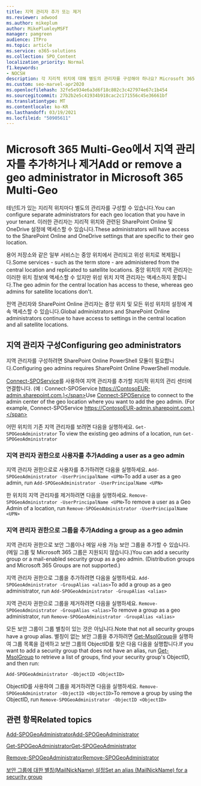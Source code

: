 ```yaml
---
title: 지역 관리자 추가 또는 제거
ms.reviewer: adwood
ms.author: mikeplum
author: MikePlumleyMSFT
manager: pamgreen
audience: ITPro
ms.topic: article
ms.service: o365-solutions
ms.collection: SPO_Content
localization_priority: Normal
f1.keywords:
- NOCSH
description: 각 지리적 위치에 대해 별도의 관리자를 구성해야 하나요? Microsoft 365 Multi-Geo에서 지역 관리자를 추가하거나 제거하는 방법에 대해 알아봅니다.
ms.custom: seo-marvel-apr2020
ms.openlocfilehash: 32fe5e934e6a3d6f18c802c3c427974e67c1b454
ms.sourcegitcommit: 27b2b2e5c41934b918cac2c171556c45e36661bf
ms.translationtype: MT
ms.contentlocale: ko-KR
ms.lasthandoff: 03/19/2021
ms.locfileid: "50905611"
---
```

# <a name="add-or-remove-a-geo-administrator-in-microsoft-365-multi-geo"></a><span data-ttu-id="40e9d-104">Microsoft 365 Multi-Geo에서 지역 관리자를 추가하거나 제거</span><span class="sxs-lookup"><span data-stu-id="40e9d-104">Add or remove a geo administrator in Microsoft 365 Multi-Geo</span></span>

<span data-ttu-id="40e9d-105">테넌트가 있는 지리적 위치마다 별도의 관리자를 구성할 수 있습니다.</span><span class="sxs-lookup"><span data-stu-id="40e9d-105">You can configure separate administrators for each geo location that you have in your tenant.</span></span> <span data-ttu-id="40e9d-106">이러한 관리자는 지리적 위치와 관련된 SharePoint Online 및 OneDrive 설정에 액세스할 수 있습니다.</span><span class="sxs-lookup"><span data-stu-id="40e9d-106">These administrators will have access to the SharePoint Online and OneDrive settings that are specific to their geo location.</span></span>

<span data-ttu-id="40e9d-107">용어 저장소와 같은 일부 서비스는 중앙 위치에서 관리되고 위성 위치로 복제됩니다.</span><span class="sxs-lookup"><span data-stu-id="40e9d-107">Some services - such as the term store - are administered from the central location and replicated to satellite locations.</span></span> <span data-ttu-id="40e9d-108">중앙 위치의 지역 관리자는 이러한 위치 정보에 액세스할 수 있지만 위성 위치 지역 관리자는 액세스하지 못합니다.</span><span class="sxs-lookup"><span data-stu-id="40e9d-108">The geo admin for the central location has access to these, whereas geo admins for satellite locations don't.</span></span>

<span data-ttu-id="40e9d-109">전역 관리자와 SharePoint Online 관리자는 중앙 위치 및 모든 위성 위치의 설정에 계속 액세스할 수 있습니다.</span><span class="sxs-lookup"><span data-stu-id="40e9d-109">Global administrators and SharePoint Online administrators continue to have access to settings in the central location and all satellite locations.</span></span>

## <a name="configuring-geo-administrators"></a><span data-ttu-id="40e9d-110">지역 관리자 구성</span><span class="sxs-lookup"><span data-stu-id="40e9d-110">Configuring geo administrators</span></span>

<span data-ttu-id="40e9d-111">지역 관리자를 구성하려면 SharePoint Online PowerShell 모듈이 필요합니다.</span><span class="sxs-lookup"><span data-stu-id="40e9d-111">Configuring geo admins requires SharePoint Online PowerShell module.</span></span>

<span data-ttu-id="40e9d-112">[Connect-SPOService](/powershell/module/sharepoint-online/Connect-SPOService)를 사용하여 지역 관리자를 추가할 지리적 위치의 관리 센터에 연결합니다. (예 : Connect-SPOService  https://ContosoEUR-admin.sharepoint.com.)</span><span class="sxs-lookup"><span data-stu-id="40e9d-112">Use [Connect-SPOService](/powershell/module/sharepoint-online/Connect-SPOService) to connect to the admin center of the geo location where you want to add the geo admin. (For example, Connect-SPOService  https://ContosoEUR-admin.sharepoint.com.)</span></span>

<span data-ttu-id="40e9d-113">어떤 위치의 기존 지역 관리자를 보려면 다음을 실행하세요. `Get-SPOGeoAdministrator` </span><span class="sxs-lookup"><span data-stu-id="40e9d-113">To view the existing geo admins of a location, run `Get-SPOGeoAdministrator`</span></span>

### <a name="adding-a-user-as-a-geo-admin"></a><span data-ttu-id="40e9d-114">지역 관리자 권한으로 사용자를 추가</span><span class="sxs-lookup"><span data-stu-id="40e9d-114">Adding a user as a geo admin</span></span>

<span data-ttu-id="40e9d-115">지역 관리자 권한으로로 사용자를 추가하려면 다음을 실행하세요. `Add-SPOGeoAdministrator -UserPrincipalName <UPN>`</span><span class="sxs-lookup"><span data-stu-id="40e9d-115">To add a user as a geo admin, run `Add-SPOGeoAdministrator -UserPrincipalName <UPN>`</span></span>

<span data-ttu-id="40e9d-116">한 위치의 지역 관리자를 제거하려면 다음을 실행하세요.  `Remove-SPOGeoAdministrator -UserPrincipalName <UPN>`</span><span class="sxs-lookup"><span data-stu-id="40e9d-116">To remove a user as a Geo Admin of a location, run  `Remove-SPOGeoAdministrator -UserPrincipalName <UPN>`</span></span>

### <a name="adding-a-group-as-a-geo-admin"></a><span data-ttu-id="40e9d-117">지역 관리자 권한으로 그룹을 추가</span><span class="sxs-lookup"><span data-stu-id="40e9d-117">Adding a group as a geo admin</span></span>

<span data-ttu-id="40e9d-118">지역 관리자 권한으로 보안 그룹이나 메일 사용 가능 보안 그룹을 추가할 수 있습니다. (메일 그룹 및 Microsoft 365 그룹은 지원되지 않습니다.)</span><span class="sxs-lookup"><span data-stu-id="40e9d-118">You can add a security group or a mail-enabled security group as a geo admin. (Distribution groups and Microsoft 365 Groups are not supported.)</span></span>

<span data-ttu-id="40e9d-119">지역 관리자 권한으로 그룹을 추가하려면 다음을 실행하세요. `Add-SPOGeoAdministrator -GroupAlias <alias>`</span><span class="sxs-lookup"><span data-stu-id="40e9d-119">To add a group as a geo administrator, run `Add-SPOGeoAdministrator -GroupAlias <alias>`</span></span>

<span data-ttu-id="40e9d-120">지역 관리자 권한으로 그룹을 제거하려면 다음을 실행하세요. `Remove-SPOGeoAdministrator -GroupAlias <alias>`</span><span class="sxs-lookup"><span data-stu-id="40e9d-120">To remove a group as a geo administrator, run `Remove-SPOGeoAdministrator -GroupAlias <alias>`</span></span>

<span data-ttu-id="40e9d-121">모든 보안 그룹이 그룹 별칭이 있는 것은 아닙니다.</span><span class="sxs-lookup"><span data-stu-id="40e9d-121">Note that not all security groups have a group alias.</span></span> <span data-ttu-id="40e9d-122">별칭이 없는 보안 그룹을 추가하려면 [Get-MsolGroup](/powershell/module/msonline/get-msolgroup)을 실행하여 그룹 목록을 검색하고 보안 그룹의 ObjectID를 찾은 다음 다음을 실행합니다.</span><span class="sxs-lookup"><span data-stu-id="40e9d-122">If you want to add a security group that does not have an alias, run [Get-MsolGroup](/powershell/module/msonline/get-msolgroup) to retrieve a list of groups, find your security group's ObjectID, and then run:</span></span>

`Add-SPOGeoAdministrator -ObjectID <ObjectID>`

<span data-ttu-id="40e9d-123">ObjectID를 사용하여 그룹을 제거하려면 다음을 실행하세요. `Remove-SPOGeoAdministrator -ObjectID <ObjectID>`</span><span class="sxs-lookup"><span data-stu-id="40e9d-123">To remove a group by using the ObjectID, run `Remove-SPOGeoAdministrator -ObjectID <ObjectID>`</span></span>

## <a name="related-topics"></a><span data-ttu-id="40e9d-124">관련 항목</span><span class="sxs-lookup"><span data-stu-id="40e9d-124">Related topics</span></span>

[<span data-ttu-id="40e9d-125">Add-SPOGeoAdministrator</span><span class="sxs-lookup"><span data-stu-id="40e9d-125">Add-SPOGeoAdministrator</span></span>](/powershell/module/sharepoint-online/add-spogeoadministrator)

[<span data-ttu-id="40e9d-126">Get-SPOGeoAdministrator</span><span class="sxs-lookup"><span data-stu-id="40e9d-126">Get-SPOGeoAdministrator</span></span>](/powershell/module/sharepoint-online/get-spogeoadministrator)

[<span data-ttu-id="40e9d-127">Remove-SPOGeoAdministrator</span><span class="sxs-lookup"><span data-stu-id="40e9d-127">Remove-SPOGeoAdministrator</span></span>](/powershell/module/sharepoint-online/remove-spogeoadministrator)

[<span data-ttu-id="40e9d-128">보안 그룹에 대한 별칭(MailNickName) 설정</span><span class="sxs-lookup"><span data-stu-id="40e9d-128">Set an alias (MailNickName) for a security group</span></span>](/powershell/module/azuread/set-azureadgroup)